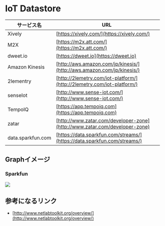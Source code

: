 # IoT Datastore


| サービス名 | URL |
| -- | -- |
|Xively|[https://xively.com/](https://xively.com/)
|M2X|[https://m2x.att.com/](https://m2x.att.com/)|
|dweet.io|[https://dweet.io](https://dweet.io)|
|Amazon Kinesis|[http://aws.amazon.com/jp/kinesis/](http://aws.amazon.com/jp/kinesis/)|
|2lementry|[http://2lemetry.com/iot-platform/](http://2lemetry.com/iot-platform/)|
|senseIot|[http://www.sense-iot.com/](http://www.sense-iot.com/)|
|TempoIQ|[https://app.tempoiq.com](https://app.tempoiq.com)|
|zatar|[http://www.zatar.com/developer-zone](http://www.zatar.com/developer-zone)|
|data.sparkfun.com|[https://data.sparkfun.com/streams/](https://data.sparkfun.com/streams/)|

## Graphイメージ
### Sparkfun
![](https://cdn.sparkfun.com/assets/home_page_posts/1/5/8/3/m2x_office_temp.png)



## 参考になるリンク
* [http://www.netlabtoolkit.org/overview/](http://www.netlabtoolkit.org/overview/)

